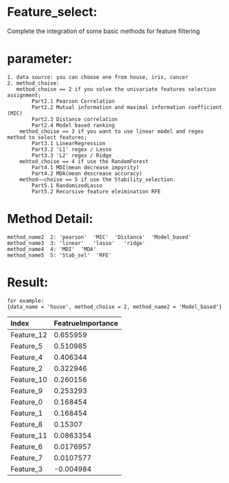 # Feature_select:
<p>
Complete the integration of some basic methods for feature filtering
<p>

# parameter:
    1. data source: you can choose one from house, iris, cancer 
    2. method_choise: 
       method_choise == 2 if you solve the univariate features selection assignment; 
            Part2.1 Pearson Correlation
            Part2.2 Mutual information and maximal information coefficient (MIC)
            Part2.3 Distance correlation 
            Part2.4 Model based ranking
        method_choise == 3 if you want to use linear model and regex method to select features;
            Part3.1 LinearRegression
            Part3.2 'L1' regex / Lasso
            Part3.3 'L2' regex / Ridge
        mehtod_choise == 4 if use the RandomForest
            Part4.1 MDI(mean decrease impyrity)
            Part4.2 MDA(mean descrease accuracy)
        method——choise == 5 if use the Stability_selection. 
            Part5.1 RandomizedLasso
            Part5.2 Recursive feature eleimination RFE
# Method Detail:
    method_name2  2: 'pearson'  'MIC'  'Distance'  'Model_based'
    method_name3  3: 'linear'   'lasso'   'ridge'
    method_name4  4: 'MDI'  'MDA' 
    method_name5  5: 'Stab_sel'  'RFE'
# Result:
    for example: 
    {data_name = 'house', method_choise = 2, method_name2 = 'Model_based'}
| Index | FeatrueImportance|
| :-----| :--------------- |
| Feature_12 | 0.655959 | 
| Feature_5  | 0.510985 | 
| Feature_4  | 0.406344 | 
| Feature_2  | 0.322946 | 
| Feature_10 | 0.260156 |
| Feature_9  | 0.253293 | 
| Feature_0  | 0.168454 |
| Feature_1  | 0.168454 |
| Feature_8  | 0.15307  | 
| Feature_11 | 0.0863354|
| Feature_6  | 0.0176957|
| Feature_7  | 0.0107577|
| Feature_3  | -0.004984|
